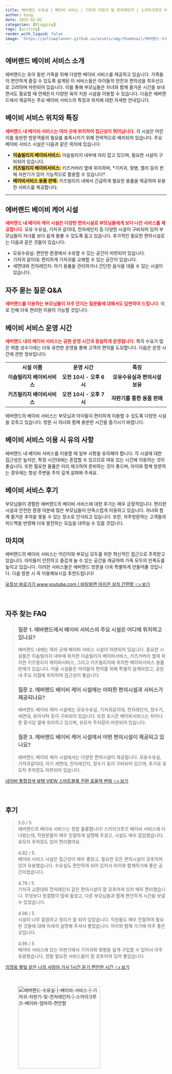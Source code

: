 ```yaml
---
title: 에버랜드 수유실 | 베이비 서비스 | 기저귀 자판기 및 전자레인지 | 스카이크루즈 베이비 엄마의 편안함
author: bing
date: 2025-02-02
categories: [Blogging]
tags: [writing]
render_with_liquid: false
image: 'https://yellowplanner.github.io/assets/img/thumbnail/에버랜드-수유실-|-베이비-서비스-|-기저귀-자판기-및-전자레인지-|-스카이크루즈-베이비-엄마의-편안함.webp'
---
```



<h2 id='에버랜드 베이비 서비스 소개'>에버랜드 베이비 서비스 소개</h2>

<p>에버랜드는 유아 동반 가족을 위해 다양한 베이비 서비스를 제공하고 있습니다. 가족들이 편안하게 즐길 수 있도록 설계된 이 서비스들은 아이들의 안전과 편의성을 최우선으로 고려하며 마련되어 있습니다. 이를 통해 부모님들은 자녀와 함께 즐거운 시간을 보내면서도 필요할 때 언제든지 다양한 육아 지원 시설을 이용할 수 있습니다. 다음은 에버랜드에서 제공하는 주요 베이비 서비스의 특징과 위치에 대한 자세한 안내입니다.</p>

<h2 id='베이비 서비스 위치와 특징'>베이비 서비스 위치와 특징</h2>

<p><b><span style="color: #ee2323;">에버랜드 내 베이비 서비스는 여러 곳에 위치하여 접근성이 뛰어납니다.</span></b> 각 시설은 어린이를 동반한 방문객들의 필요를 충족시키기 위해 전략적으로 배치되어 있습니다. 주요 베이비 서비스 시설은 다음과 같은 위치에 있습니다:</p>

<ul>
    <li><b><span style="background-color: #ffe066;">이솝빌리지 베이비서비스:</span></b> 이솝빌리지 내부에 자리 잡고 있으며, 필요한 시설이 구비되어 있습니다.</li>
    <li><b><span style="background-color: #ffe066;">키즈빌리지 베이비서비스:</span></b> 키즈커버리 옆에 위치하며, *기저귀, 젖병, 젤리 등의 판매 자판기가 있어 기능적으로 활용할 수 있습니다*.</li>
    <li><b><span style="background-color: #ffe066;">베이비서비스 용품 판매:</span></b> 키즈빌리지 내에서 긴급하게 필요한 용품을 제공하여 유용한 서비스를 제공합니다.</li>
</ul>

<hr />

<h2 id='에버랜드 베이비 케어 시설'>에버랜드 베이비 케어 시설</h2>

<p><b><span style="color: #ee2323;">에버랜드 내 베이비 케어 시설은 다양한 편의시설로 부모님들에게 보다 나은 서비스를 제공합니다.</span></b> 모유 수유실, 기저귀 갈이대, 전자레인지 등 다양한 시설이 구비되어 있어 부모님들이 자녀를 보다 쉽게 돌볼 수 있도록 돕고 있습니다. 추가적인 필요한 편의시설로는 다음과 같은 것들이 있습니다:</p>

<ul>
    <li>모유수유실: 편안한 환경에서 수유할 수 있는 공간이 마련되어 있습니다.</li>
    <li>기저귀 갈이대: 편리하게 기저귀를 교체할 수 있는 공간이 있습니다.</li>
    <li>세면대와 전자레인지: 아기 용품을 관리하거나 간단한 음식을 데울 수 있는 시설이 있습니다.</li>
</ul>

<h2 id='자주 묻는 질문 Q&A'>자주 묻는 질문 Q&A</h2>

<p><b><span style="color: #ee2323;">에버랜드를 이용하는 부모님들이 자주 던지는 질문들에 대해서도 답변하여 드립니다</span></b>. 이로 인해 더욱 편리한 이용이 가능할 것입니다.</p>

<h2 id='베이비 서비스 운영 시간'>베이비 서비스 운영 시간</h2>

<p><b><span style="color: #ee2323;">에버랜드 내의 베이비 서비스는 공원 운영 시간과 동일하게 운영됩니다.</span></b> 특히 수요가 많은 여름 성수기에는 더욱 유연한 운영을 통해 고객의 편의를 도모합니다. 다음은 운영 시간에 관한 정보입니다:</p>

<table>
    <tr>
        <td style="text-align: center; height: 17px;"><b>시설 이름</b></td>
        <td style="text-align: center; height: 17px;"><b>운영 시간</b></td>
        <td style="text-align: center; height: 17px;"><b>특징</b></td>
    </tr>
    <tr>
        <td style="text-align: center; height: 17px;"><b>이솝빌리지 베이비서비스</b></td>
        <td style="text-align: center; height: 17px;"><b>오전 10시 - 오후 6시</b></td>
        <td style="text-align: center; height: 17px;"><b>모유수유실과 편의시설 보유</b></td>
    </tr>
    <tr>
        <td style="text-align: center; height: 17px;"><b>키즈빌리지 베이비서비스</b></td>
        <td style="text-align: center; height: 17px;"><b>오전 10시 - 오후 7시</b></td>
        <td style="text-align: center; height: 17px;"><b>자판기를 통한 용품 판매</b></td>
    </tr>
</table>

<p>에버랜드의 베이비 서비스는 부모님과 아이들이 편리하게 이용할 수 있도록 다양한 시설을 갖추고 있습니다. 방문 시 자녀와 함께 충분한 시간을 즐기시기 바랍니다.</p>

<h2 id='베이비 서비스 이용 시 유의 사항'>베이비 서비스 이용 시 유의 사항</h2>

<p>에버랜드 내 베이비 서비스를 이용할 때 일부 사항을 유의해야 합니다. 각 시설에 대한 접근성은 높지만, 특정 시간대에는 혼잡할 수 있으므로 여유 있는 시간에 이용하는 것이 좋습니다. 또한 필요한 물품은 미리 체크하여 준비하는 것이 좋으며, 아이와 함께 방문하는 경우에는 항상 주변을 주의 깊게 살펴봐 주세요.</p>

<h2 id='베이비 서비스 후기'>베이비 서비스 후기</h2>

<p>부모님들이 경험한 에버랜드의 베이비 서비스에 대한 후기는 매우 긍정적입니다. 편리한 시설과 안전한 환경 덕분에 많은 부모님들이 만족스럽게 이용하고 있습니다. 자녀와 함께 즐거운 추억을 쌓을 수 있는 장소로 인식되고 있습니다. 또한, 자주방문하는 고객들의 피드백을 반영해 더욱 발전하는 모습을 대하실 수 있을 것입니다.</p>

<h2 id='마치며'>마치며</h2>

<p>에버랜드의 베이비 서비스는 어린이와 부모님 모두를 위한 혁신적인 접근으로 주목받고 있습니다. 아이들이 안전하고 즐겁게 놀 수 있는 공간을 제공하여 가족 모두의 만족도를 높이고 있습니다. 이러한 서비스들은 에버랜드 방문을 더욱 특별하게 만들어줄 것입니다. 다음 방문 시 꼭 이용해보시길 추천드립니다!</p>


<p><a class="click-button" title="유튜브 바로가기 www.youtube.comㅣ바탕화면 아이콘 설치 간편함" href="https://yellowplanner.github.io/posts/%EC%9C%A0%ED%8A%9C%EB%B8%8C-%EB%B0%94%EB%A1%9C%EA%B0%80%EA%B8%B0-www.youtube.com%E3%85%A3%EB%B0%94%ED%83%95%ED%99%94%EB%A9%B4-%EC%95%84%EC%9D%B4%EC%BD%98-%EC%84%A4%EC%B9%98-%EA%B0%84%ED%8E%B8%ED%95%A8/" rel="dofollow">유튜브 바로가기 www.youtube.comㅣ바탕화면 아이콘 설치 간편함 👈 보기</a></p><br>
<h2 id='자주_찾는_FAQ'>자주 찾는 FAQ</h2>
<div itemscope="" itemtype="https://schema.org/FAQPage"> 
<blockquote> 
<div itemscope="" itemprop="mainEntity" itemtype="https://schema.org/Question"> 
<h3 itemprop="name">질문 1. 에버랜드에서 베이비 서비스의 주요 시설은 어디에 위치하고 있나요?</h3> 
<div itemscope="" itemprop="acceptedAnswer" itemtype="https://schema.org/Answer"> 
<span itemprop="text"> 
<p>에버랜드 내에는 여러 곳에 베이비 서비스 시설이 마련되어 있습니다. 중요한 시설들은 이솝빌리지 내부에 위치한 이솝빌리지 베이비서비스, 키즈커버리 옆에 위치한 키즈빌리지 베이비서비스, 그리고 키즈빌리지에 위치한 베이비서비스 용품 판매가 있습니다. 이들 시설들은 아이들의 편의를 위해 특별히 설계되었고, 공원 내 주요 지점에 위치하여 접근성이 좋습니다.</p> 
</span> 
</div> 
</div> 

<div itemscope="" itemprop="mainEntity" itemtype="https://schema.org/Question"> 
<h3 itemprop="name">질문 2. 에버랜드 베이비 케어 시설에는 어떠한 편의시설과 서비스가 제공되나요?</h3> 
<div itemscope="" itemprop="acceptedAnswer" itemtype="https://schema.org/Answer"> 
<span itemprop="text"> 
<p>에버랜드 베이비 케어 시설에는 모유수유실, 기저귀갈이대, 전자레인지, 정수기, 세면대, 유아식탁 등이 구비되어 있습니다. 또한 포시즌 베이비서비스는 차이나문 중식당 옆에 위치하고 있으며, 유모차 주차장이 마련되어 있습니다.</p> 
</span> 
</div> 
</div> 

<div itemscope="" itemprop="mainEntity" itemtype="https://schema.org/Question"> 
<h3 itemprop="name">질문 3. 에버랜드 베이비 케어 시설에서 어떤 편의시설이 제공되고 있나요?</h3> 
<div itemscope="" itemprop="acceptedAnswer" itemtype="https://schema.org/Answer"> 
<span itemprop="text"> 
<p>에버랜드 베이비 케어 시설에서는 다양한 편의시설이 제공됩니다. 모유수유실, 기저귀갈이대, 아기 세면대, 전자레인지, 정수기 등이 구비되어 있으며, 추가로 유모차 주차장도 마련되어 있습니다.</p> 
</span> 
</div> 
</div> 
</blockquote> 
</div>
<p><a class="click-button" title="네이버 통합검색 뷰탭 VIEW 스마트블록 전환 효율적 변화" href="https://yellowplanner.github.io/posts/%EB%84%A4%EC%9D%B4%EB%B2%84-%ED%86%B5%ED%95%A9%EA%B2%80%EC%83%89-%EB%B7%B0%ED%83%AD-VIEW-%EC%8A%A4%EB%A7%88%ED%8A%B8%EB%B8%94%EB%A1%9D-%EC%A0%84%ED%99%98-%ED%9A%A8%EC%9C%A8%EC%A0%81-%EB%B3%80%ED%99%94/" rel="dofollow">네이버 통합검색 뷰탭 VIEW 스마트블록 전환 효율적 변화 👈 보기</a></p><br>
<h2 id='후기'>후기</h2>
<div itemscope itemtype="https://schema.org/Product">
  <blockquote>
  <div itemprop="review" itemscope itemtype="https://schema.org/Review">
      <div itemprop="reviewRating" itemscope itemtype="https://schema.org/Rating"> <span itemprop="ratingValue">5.0</span> / <span itemprop="bestRating">5</span> </div>
      <span itemprop="reviewBody">에버랜드의 베이비 서비스는 정말 훌륭합니다! 스카이크루즈 베이비 서비스에 다녀왔는데, 직원분들이 매우 친절하게 설명해 주셨고, 시설도 매우 깔끔했습니다. 유모차 주차장도 있어 편리했어요.</span>
  </div>
  <br>
  <div itemprop="review" itemscope itemtype="https://schema.org/Review">
      <div itemprop="reviewRating" itemscope itemtype="https://schema.org/Rating"> <span itemprop="ratingValue">4.92</span> / <span itemprop="bestRating">5</span> </div>
      <span itemprop="reviewBody">베이비 서비스 시설은 접근성이 매우 좋았고, 필요한 모든 편의시설이 갖추어져 있어 유용했습니다. 수유실도 편안하게 되어 있어서 아이와 함께하기에 좋은 공간이었습니다.</span>
  </div>
  <br>
  <div itemprop="review" itemscope itemtype="https://schema.org/Review">
      <div itemprop="reviewRating" itemscope itemtype="https://schema.org/Rating"> <span itemprop="ratingValue">4.79</span> / <span itemprop="bestRating">5</span> </div>
      <span itemprop="reviewBody">기저귀 교환대와 전자레인지 같은 편의시설이 잘 갖추어져 있어 매우 편리했습니다. 무엇보다 청결함이 맘에 들었고, 다른 부모님들과 함께 편안하게 시간을 보낼 수 있었습니다.</span>
  </div>
  <br>
  <div itemprop="review" itemscope itemtype="https://schema.org/Review">
      <div itemprop="reviewRating" itemscope itemtype="https://schema.org/Rating"> <span itemprop="ratingValue">4.96</span> / <span itemprop="bestRating">5</span> </div>
      <span itemprop="reviewBody">시설이 너무 깔끔하고 정리가 잘 되어 있었습니다. 직원들도 매우 친절하여 필요한 것들에 대해 자세히 설명해 주셔서 좋았습니다. 아이와 함께 가기에 아주 좋은 곳입니다.</span>
  </div>
  <br>
  <div itemprop="review" itemscope itemtype="https://schema.org/Review">
      <div itemprop="reviewRating" itemscope itemtype="https://schema.org/Rating"> <span itemprop="ratingValue">4.95</span> / <span itemprop="bestRating">5</span> </div>
      <span itemprop="reviewBody">베이비 서비스에 있는 자판기에서 기저귀와 젖병을 쉽게 구입할 수 있어서 아주 유용했습니다. 정말 필요한 서비스들이 잘 갖추어져 있어 좋았습니다.</span>
  </div>
  </blockquote>
</div>
<p><a class="click-button" title="임영웅 별빛 같은 나의 사랑아 가사 1시간 듣기 편안한 시간" href="https://yellowplanner.github.io/posts/%EC%9E%84%EC%98%81%EC%9B%85-%EB%B3%84%EB%B9%9B-%EA%B0%99%EC%9D%80-%EB%82%98%EC%9D%98-%EC%82%AC%EB%9E%91%EC%95%84-%EA%B0%80%EC%82%AC-1%EC%8B%9C%EA%B0%84-%EB%93%A3%EA%B8%B0-%ED%8E%B8%EC%95%88%ED%95%9C-%EC%8B%9C%EA%B0%84/" rel="dofollow">임영웅 별빛 같은 나의 사랑아 가사 1시간 듣기 편안한 시간 👈 보기</a></p><br>
<figure class="image"><img src="https://yellowplanner.github.io/assets/img/thumbnail/에버랜드-수유실-|-베이비-서비스-|-기저귀-자판기-및-전자레인지-|-스카이크루즈-베이비-엄마의-편안함.webp" alt="에버랜드-수유실-|-베이비-서비스-|-기저귀-자판기-및-전자레인지-|-스카이크루즈-베이비-엄마의-편안함" width="256" height="256"></figure>